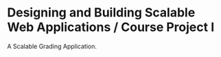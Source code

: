 # Designing and Building Scalable Web Applications / Course Project I

A Scalable Grading Application.
